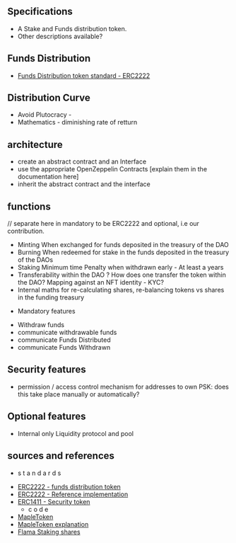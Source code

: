 ## Specifications

* A Stake and Funds distribution token.
* Other descriptions available?


## Funds Distribution

* [Funds Distribution token standard - ERC2222](https://github.com/ethereum/EIPs/issues/2222)



## Distribution Curve

* Avoid Plutocracy -
* Mathematics - diminishing rate of retturn

## architecture
* create an abstract contract and an Interface
* use the appropriate OpenZeppelin Contracts [explain them in the documentation here]
* inherit the abstract contract and the interface



## functions
// separate here in mandatory to be ERC2222 and optional, i.e our contribution.
* Minting
  When exchanged for funds deposited in the treasury of the DAO
* Burning
  When redeemed for stake in the funds deposited in the treasury of the DAOs
* Staking
  Minimum time
  Penalty when withdrawn early - At least a years
* Transferability within the DAO ?
  How does one transfer the token within the DAO?
  Mapping against an NFT identity - KYC?
* Internal maths for re-calculating shares, re-balancing tokens vs shares in the funding treasury

- Mandatory features
* Withdraw funds
* communicate withdrawable funds
* communicate Funds Distributed
* communicate Funds Withdrawn


## Security features
* permission / access control mechanism for addresses to own PSK: does this take place manually or automatically?

## Optional features

* Internal only Liquidity protocol and pool



## sources and references
  - s t a n d a r d s
* [ERC2222 - funds distribution token](https://github.com/ethereum/EIPs/issues/2222)
* [ERC2222 - Reference implementation](https://github.com/atpar/funds-distribution-token)
* [ERC1411 - Security token](https://github.com/ethereum/EIPs/issues/1411)
  - c o d e
* [MapleToken](https://github.com/maple-labs/maple-token)
* [MapleToken explanation](https://maplefinance.gitbook.io/maple/protocol/maple-token-holders)
* [Flama Staking shares](https://github.com/FlamaToken/Staking/)
